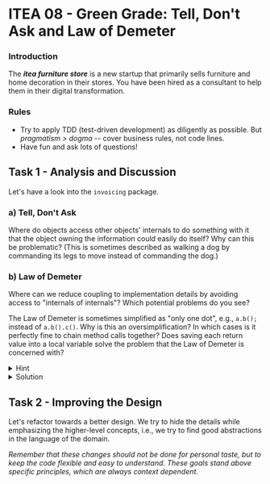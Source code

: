 # ITEA 08 - Green Grade: Tell, Don't Ask and Law of Demeter

### Introduction

The ***itea furniture store*** is a new startup that primarily sells furniture and
home decoration in their stores. You have been hired as a consultant to help
them in their digital transformation.

### Rules

* Try to apply TDD (test-driven development) as diligently as possible. But *pragmatism > dogma* -- cover business rules,
  not code lines.
* Have fun and ask lots of questions!

## Task 1 - Analysis and Discussion

Let's have a look into the `invoicing` package.

### a) **Tell, Don't Ask**<br/>
Where do objects access other objects' internals to do something with it that the object owning the information could
easily do itself? Why can this be problematic? (This is sometimes described as walking a dog by commanding its legs to
move instead of commanding the dog.)

### b) **Law of Demeter**<br/>
Where can we reduce coupling to implementation details by avoiding access to "internals of internals"? Which potential
problems do you see?

The Law of Demeter is sometimes simplified as "only one dot", e.g., `a.b();` instead of `a.b().c()`.
Why is this an oversimplification? In which cases is it perfectly fine to chain method calls together? Does saving each
return value into a local variable solve the problem that the Law of Demeter is concerned with?

<details>
<summary>Hint</summary>
It is about "accessing internals". Can you find examples where a chain of method calls stays on the same abstraction level?
</details>

<details>
<summary>Solution</summary>
Examples where a chain of method calls does not violate the Law of Demeter include fluent interfaces like streams (in Java),
LINQ (in C#), builder pattern, and others. These interfaces often provide a domain-specific language without giving access
to implementation details.
</details>

## Task 2 - Improving the Design

Let's refactor towards a better design. We try to hide the details while emphasizing the higher-level concepts, i.e.,
we try to find good abstractions in the language of the domain.

*Remember that these changes should not be done for personal taste, but to keep the code flexible and easy to understand.
These goals stand above specific principles, which are always context dependent.*

